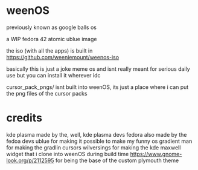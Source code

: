 # weenOS
previously known as google balls os

a WIP fedora 42 atomic ublue image

the iso (with all the apps) is built in https://github.com/weeniemount/weenos-iso

basically this is just a joke meme os and isnt really meant for serious daily use but you can install it wherever idc

cursor_pack_pngs/ isnt built into weenOS, its just a place where i can put the png files of the cursor packs

# credits
kde plasma made by the, well, kde plasma devs
fedora also made by the fedoa devs
ublue for making it possible to make my funny os
gradient man for making the gradlin cursors
wilversings for making the kde maxwell widget that i clone into weenOS during build time
https://www.gnome-look.org/p/2112595 for being the base of the custom plymouth theme